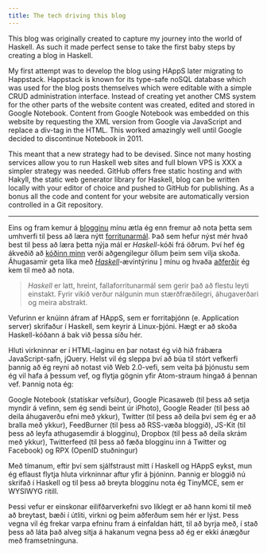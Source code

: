 ```yaml
---
title: The tech driving this blog
---
```


This blog was originally created to capture my journey into the world of Haskell. As such it made perfect sense to take the first baby steps by creating a blog in Haskell.

My first attempt was to develop the blog using HAppS later migrating to Happstack. Happstack is known for its type-safe noSQL database which was used for the blog posts themselves which were editable with a simple CRUD administration interface. Instead of creating yet another CMS system for the other parts of the website content was created, edited and stored in Google Notebook. Content from Google Notebook was embedded on this website by requesting the XML version from Google via JavaScript and replace a div-tag in the HTML. This worked amazingly well until Google decided to discontinue Notebook in 2011. 

This meant that a new strategy had to be devised. Since not many hosting services allow you to run Haskell web sites and full blown VPS is XXX a simpler strategy was needed. GitHub offers free static hosting and with Hakyll, the static web generator library for Haskell, blog can be written locally with your editor of choice and pushed to GitHub for publishing. As a bonus all the code and content for your website are automatically version controlled in a Git repository.

---



  <span id="content"><p>Eins og fram kemur á <a href="./blog/show/1">blogginu</a> mínu ætla ég enn fremur að nota þetta sem umhverfi til þess að læra nýtt <a href="http://haskell.org">forritunarmál</a>. Það sem hefur nýst mér hvað best til þess að læra þetta nýja mál er <em>Haskell</em>-kóði frá öðrum. Því hef ég ákveðið að <a href="./src/">kóðinn minn</a> verði aðgengilegur öllum þeim sem vilja skoða. Áhugasamir geta líka með <a href="./blog/"><em>Haskell</em></a>-ævintýrinu ] mínu og hvaða <a href="http://www.google.com/notebook/public/01738234982158720746/BDSe5QgoQ0NzJ8vsi">aðferðir</a> ég kem til með að nota.</p>
<blockquote>
<em>Haskell</em> er latt, hreint, fallaforritunarmál sem gerir það að flestu leyti einstakt. Fyrir vikið verður nálgunin mun stærðfræðilegri, áhugaverðari og meira abstrakt.
</blockquote>


Vefurinn er knúinn áfram af HAppS, sem er forritaþjónn (e. Application server) skrifaður í Haskell, sem keyrir á Linux-þjóni. Hægt er að skoða Haskell-kóðann á bak við þessa síðu hér. 

Hluti virkninnar er í HTML-laginu en þar notast ég við hið frábæra JavaScript-safn, jQuery. Helst vil ég sleppa því að búa til stórt vefkerfi þannig að ég reyni að notast við Web 2.0-vefi, sem veita þá þjónustu sem ég vil hafa á þessum vef, og flytja gögnin yfir Atom-straum hingað á þennan vef. Þannig nota ég:

Google Notebook (statískar vefsíður), Google Picasaweb (til þess að setja myndir á vefinn, sem ég sendi beint úr iPhoto), Google Reader (til þess að deila áhugaverðu efni með ykkur), Twitter (til þess að deila því sem ég er að bralla með ykkur), FeedBurner  (til þess að RSS-væða bloggið), JS-Kit (til þess að leyfa athugasemdir á blogginu), Dropbox (til þess að deila skrám með ykkur), Twitterfeed (til þess að fæða blogginu inn á Twitter og Facebook) og RPX (OpenID stuðningur)

Með tímanum, eftir því sem sjálfstraust mitt í Haskell og HAppS eykst, mun ég eflaust flytja hluta virkninnar aftur yfir á þjóninn. Þannig er bloggið nú skrifað í Haskell og til þess að breyta blogginu nota ég TinyMCE, sem er WYSIWYG ritill.

Þessi vefur er einskonar eilífðarverkefni svo líklegt er að hann komi til með að breytast, bæði í útliti, virkni og þeim aðferðum sem hér er lýst. Þess vegna vil ég frekar varpa efninu fram á einfaldan hátt, til að byrja með, í stað þess að láta það alveg sitja á hakanum vegna þess að ég er ekki ánægður með framsetninguna.

